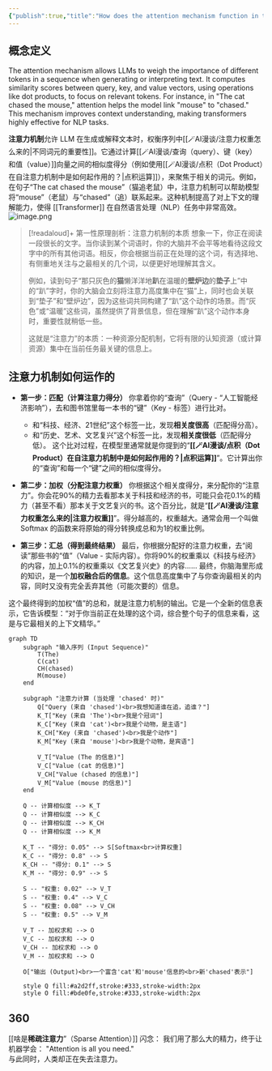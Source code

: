 ```yaml
---
{"publish":true,"title":"How does the attention mechanism function in transformer models","tags":["ZK/PN"],"cssclasses":""}
---
```


## 概念定义

The attention mechanism allows LLMs to weigh the importance of different tokens in a sequence when generating or interpreting text. It computes similarity scores between query, key, and value vectors, using operations like dot products, to focus on relevant tokens. For instance, in "The cat chased the mouse," attention helps the model link "mouse" to "chased." This mechanism improves context understanding, making transformers highly effective for NLP tasks.

**注意力机制**允许 LLM 在生成或解释文本时，权衡序列中[[🪄AI漫谈/注意力权重怎么来的\|不同词元的重要性]]。它通过计算[[🪄AI漫谈/查询（query）、键（key）和值（value）]]向量之间的相似度得分（例如使用[[🪄AI漫谈/点积（Dot Product）在自注意力机制中是如何起作用的？\|点积运算]]），来聚焦于相关的词元。例如，在句子“The cat chased the mouse”（猫追老鼠）中，注意力机制可以帮助模型将“mouse”（老鼠）与“chased”（追）联系起来。这种机制提高了对上下文的理解能力，使得 [[Transformer]] 在自然语言处理（NLP）任务中非常高效。
![image.png](https://wifi-1308568485.cos.ap-nanjing.myqcloud.com/picture/202506191427596.png)

>[!readaloud]+ 第一性原理剖析：注意力机制的本质
>想象一下，你正在阅读一段很长的文字。当你读到某个词语时，你的大脑并不会平等地看待这段文字中的所有其他词语。相反，你会根据当前正在处理的这个词，有选择地、有侧重地关注与之最相关的几个词，以便更好地理解其含义。
>
>例如，读到句子“那只灰色的**猫**懒洋洋地**趴**在温暖的**壁炉边**的**垫子**上”中的“趴”字时，你的大脑会立刻将注意力高度集中在“猫”上，同时也会关联到“垫子”和“壁炉边”，因为这些词共同构建了“趴”这个动作的场景。而“灰色”或“温暖”这些词，虽然提供了背景信息，但在理解“趴”这个动作本身时，重要性就稍低一些。
>
>这就是“注意力”的本质：一种资源分配机制，它将有限的认知资源（或计算资源）集中在当前任务最关键的信息上。

## 注意力机制如何运作的

- **第一步：匹配（计算注意力得分）** 你拿着你的“查询”（Query - “人工智能经济影响”），去和图书馆里每一本书的“键”（Key - 标签）进行比对。
    
    - 和“科技、经济、21世纪”这个标签一比，发现**相关度很高**（匹配得分高）。
    - 和“历史、艺术、文艺复兴”这个标签一比，发现**相关度很低**（匹配得分低）。 这个比对过程，在模型里通常就是你提到的“**[[🪄AI漫谈/点积（Dot Product）在自注意力机制中是如何起作用的？\|点积运算]]**”。它计算出你的“查询”和每一个“键”之间的相似度得分。
- **第二步：加权（分配注意力权重）** 你根据这个相关度得分，来分配你的“注意力”。你会花90%的精力去看那本关于科技和经济的书，可能只会花0.1%的精力（甚至不看）那本关于文艺复兴的书。这个百分比，就是“**[[🪄AI漫谈/注意力权重怎么来的\|注意力权重]]**”。得分越高的，权重越大。通常会用一个叫做 Softmax 的函数来将原始的得分转换成总和为1的权重比例。
    
- **第三步：汇总（得到最终结果）** 最后，你根据分配好的注意力权重，去“阅读”那些书的“值”（Value - 实际内容）。你将90%的权重乘以《科技与经济》的内容，加上0.1%的权重乘以《文艺复兴史》的内容…… 最终，你脑海里形成的知识，是一个**加权融合后的信息**。这个信息高度集中了与你查询最相关的内容，同时又没有完全丢弃其他（可能次要的）信息。
    

这个最终得到的加权“值”的总和，就是注意力机制的输出。它是一个全新的信息表示，它告诉模型：“对于你当前正在处理的这个词，综合整个句子的信息来看，这是与它最相关的上下文精华。”

```mermaid
graph TD
    subgraph "输入序列 (Input Sequence)"
        T(The)
        C(cat)
        CH(chased)
        M(mouse)
    end

    subgraph "注意力计算 (当处理 'chased' 时)"
        Q["Query (来自 'chased')<br>我想知道谁在追，追谁？"]
        K_T["Key (来自 'The')<br>我是个冠词"]
        K_C["Key (来自 'cat')<br>我是个动物，是主语"]
        K_CH["Key (来自 'chased')<br>我是个动作"]
        K_M["Key (来自 'mouse')<br>我是个动物，是宾语"]

        V_T["Value (The 的信息)"]
        V_C["Value (cat 的信息)"]
        V_CH["Value (chased 的信息)"]
        V_M["Value (mouse 的信息)"]
    end

    Q -- 计算相似度 --> K_T
    Q -- 计算相似度 --> K_C
    Q -- 计算相似度 --> K_CH
    Q -- 计算相似度 --> K_M

    K_T -- "得分: 0.05" --> S[Softmax<br>计算权重]
    K_C -- "得分: 0.8" --> S
    K_CH -- "得分: 0.1" --> S
    K_M -- "得分: 0.9" --> S

    S -- "权重: 0.02" --> V_T
    S -- "权重: 0.4" --> V_C
    S -- "权重: 0.08" --> V_CH
    S -- "权重: 0.5" --> V_M

    V_T -- 加权求和 --> O
    V_C -- 加权求和 --> O
    V_CH -- 加权求和 --> O
    V_M -- 加权求和 --> O

    O["输出 (Output)<br>一个富含'cat'和'mouse'信息的<br>新'chased'表示"]

    style Q fill:#a2d2ff,stroke:#333,stroke-width:2px
    style O fill:#bde0fe,stroke:#333,stroke-width:2px
```


## 360

[[啥是**稀疏注意力**”（Sparse Attention）]]
闪念：
我们用了那么大的精力，终于让机器学会： 
"Attention is all you need."  
与此同时，人类却正在失去注意力。
